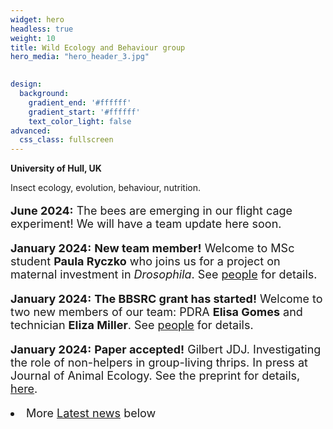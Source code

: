 ```yaml
---
widget: hero
headless: true
weight: 10
title: Wild Ecology and Behaviour group
hero_media: "hero_header_3.jpg"

    
design:
  background:
    gradient_end: '#ffffff'
    gradient_start: '#ffffff'
    text_color_light: false
advanced:
  css_class: fullscreen
---
```

<style>
            .my_text
            {
                font-size:      18px;
            }
            em {
                color: #ff0000;
            }
</style>
        
**University of Hull, UK**

<div>Insect ecology, evolution, behaviour, nutrition.
</div>
<p>
<p>
<div class='my_text'>
<p><b>June 2024:</b> The bees are emerging in our flight cage experiment! We will have a team update here soon.

<p><b>January 2024:</b> <b>New team member!</b> Welcome to MSc student <b>Paula Ryczko</b> who joins us for a project on maternal investment in <i>Drosophila</i>. See <a href='https://wildecolhull.netlify.app/#people'> people</a> for details.

<p><b>January 2024:</b> <b>The BBSRC grant has started!</b> Welcome to two new members of our team: PDRA <b>Elisa Gomes</b> and technician <b>Eliza Miller</b>. See <a href='https://wildecolhull.netlify.app/#people'> people</a> for details.

<p><b>January 2024:</b> <b>Paper accepted!</b> Gilbert JDJ. Investigating the role of non-helpers in group-living thrips. In press at Journal of Animal Ecology. See the preprint for details, <a href='https://www.biorxiv.org/content/10.1101/2023.09.08.556834v1'>here</a>.


<li>More <a href='#posts'>Latest news</a> below</div>
